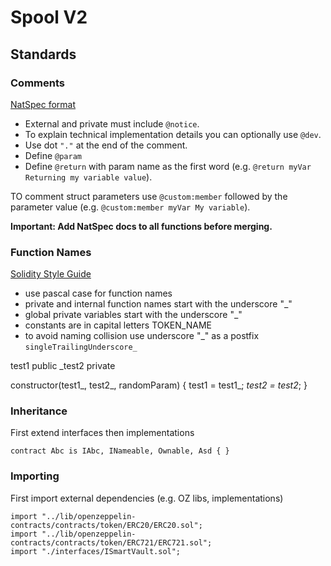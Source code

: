 # Spool V2

## Standards

### Comments

[NatSpec format](https://docs.soliditylang.org/en/v0.8.17/natspec-format.html)

- External and private must include `@notice`.
- To explain technical implementation details you can optionally use `@dev`.
- Use dot `"."` at the end of the comment.
- Define `@param`
- Define `@return` with param name as the first word (e.g. `@return myVar Returning my variable value`).

TO comment struct parameters use `@custom:member` followed by the parameter value (e.g. `@custom:member myVar My variable`).


**Important: Add NatSpec docs to all functions before merging.**

### Function Names

[Solidity Style Guide](https://docs.soliditylang.org/en/v0.8.17/style-guide.html)

- use pascal case for function names
- private and internal function names start with the underscore "_"
- global private variables start with the underscore "_"
- constants are in capital letters TOKEN_NAME
- to avoid naming collision use underscore "_" as a postfix `singleTrailingUnderscore_`


test1 public
_test2 private

constructor(test1_, test2_, randomParam) {
    test1 = test1_;
    _test2 = test2_;
}

### Inheritance

First extend interfaces then implementations

```solidity
contract Abc is IAbc, INameable, Ownable, Asd { }
```

### Importing

First import external dependencies (e.g. OZ libs, implementations)

```solidity
import "../lib/openzeppelin-contracts/contracts/token/ERC20/ERC20.sol";
import "../lib/openzeppelin-contracts/contracts/token/ERC721/ERC721.sol";
import "./interfaces/ISmartVault.sol";
```
